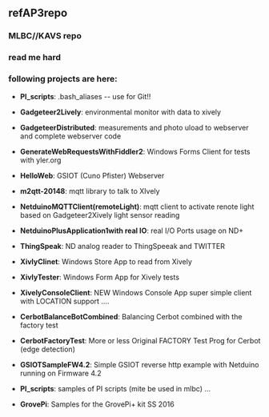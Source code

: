 ## refAP3repo


### MLBC//KAVS repo
### read me hard

### following projects are here: 

  * **PI_scripts**: .bash_aliases -- use for Git!!


  * **Gadgeteer2Lively**: environmental monitor with data to xively  
  * **GadgeteerDistributed**: measurements and photo uload to webserver and complete webserver code  
  * **GenerateWebRequestsWithFiddler2**: Windows Forms Client for tests with yler.org  
  * **HelloWeb**: GSIOT (Cuno Pfister) Webserver   
  * **m2qtt-20148**: mqtt library to talk to XIvely  
  * **NetduinoMQTTClient(remoteLight)**: mqtt client to activate renote light based on Gadgeteer2Xively light sensor reading   
  * **NetduinoPlusApplication1with real IO**: real I/O Ports usage on ND+  
  * **ThingSpeak**: ND analog reader to ThingSpeeak and TWITTER  
  * **XivlyClinet**: Windows Store App to read from Xively  
  * **XivlyTester**: Windows Form App for Xively tests  
  * **XivelyConsoleClient**: NEW Windows Console App super simple client with LOCATION support ....   
  * **CerbotBalanceBotCombined**: Balancing Cerbot combined with the factory test 
  * **CerbotFactoryTest**: More or less Original FACTORY Test Prog for Cerbot (edge detection)
  * **GSIOTSampleFW4.2**: Simple GSIOT reverse http example with Netduino running on Firmware 4.2
  * **PI_scripts**: samples of PI scripts (mite be used in mlbc) ...
  * **GrovePi**: Samples for the GrovePi+ kit SS 2016

